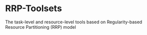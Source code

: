 # RRP-Toolsets
The task-level and resource-level tools based on Regularity-based Resource Partitioning (RRP) model
